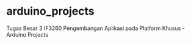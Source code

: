 # arduino_projects
Tugas Besar 3 IF3260 Pengembangan Aplikasi pada Platform Khusus - Arduino Projects

